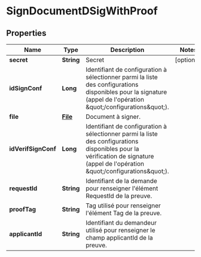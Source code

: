 # SignDocumentDSigWithProof

## Properties
Name | Type | Description | Notes
------------ | ------------- | ------------- | -------------
**secret** | **String** | Secret |  [optional]
**idSignConf** | **Long** | Identifiant de configuration à sélectionner parmi la liste des configurations disponibles pour la signature (appel de l&#x27;opération \&quot;/configurations\&quot;). | 
**file** | [**File**](File.md) | Document à signer. | 
**idVerifSignConf** | **Long** | Identifiant de configuration à sélectionner parmi la liste des configurations disponibles pour la vérification de signature (appel de l&#x27;opération \&quot;/configurations\&quot;). | 
**requestId** | **String** | Identifiant de la demande pour renseigner l&#x27;élément RequestId de la preuve. | 
**proofTag** | **String** | Tag utilisé pour renseigner l&#x27;élément Tag de la preuve. | 
**applicantId** | **String** | Identifiant du demandeur utilisé pour renseigner le champ applicantId de la preuve. | 
